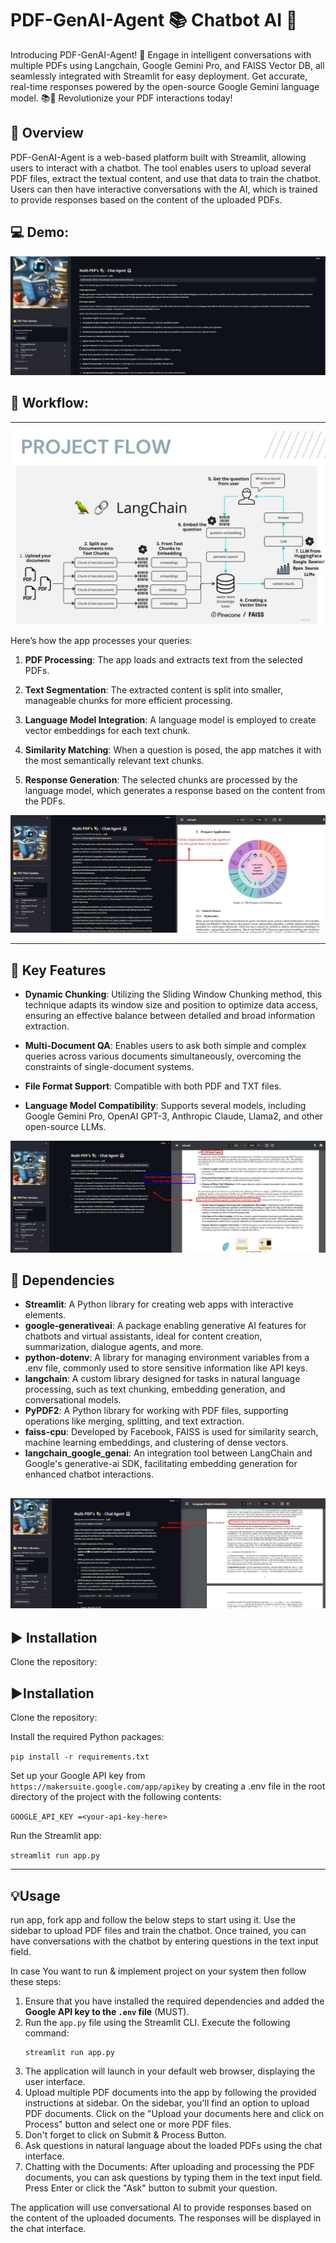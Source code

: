 # PDF-GenAI-Agent 📚 Chatbot AI 🤖

Introducing PDF-GenAI-Agent! 🚀 Engage in intelligent conversations with multiple PDFs using Langchain, Google Gemini Pro, and FAISS Vector DB, all seamlessly integrated with Streamlit for easy deployment. Get accurate, real-time responses powered by the open-source Google Gemini language model. 📚💬 Revolutionize your PDF interactions today! 

## 📝 Overview
PDF-GenAI-Agent is a web-based platform built with Streamlit, allowing users to interact with a chatbot. The tool enables users to upload several PDF files, extract the textual content, and use that data to train the chatbot. Users can then have interactive conversations with the AI, which is trained to provide responses based on the content of the uploaded PDFs.


## 💻 Demo:
![Demo 1: Chatbot Response](img/LLMframework.jpg)

## 🎯 Workflow:
------------

![PDF-GenAI-Agent Architecture](img/Architecture.jpg)

Here’s how the app processes your queries:

1. **PDF Processing**: The app loads and extracts text from the selected PDFs.

2. **Text Segmentation**: The extracted content is split into smaller, manageable chunks for more efficient processing.

3. **Language Model Integration**: A language model is employed to create vector embeddings for each text chunk.

4. **Similarity Matching**: When a question is posed, the app matches it with the most semantically relevant text chunks.

5. **Response Generation**: The selected chunks are processed by the language model, which generates a response based on the content from the PDFs.

![Demo 2: Chatbot Response](img/LLMApp.jpg)

---
## 🎯 Key Features

- **Dynamic Chunking**: Utilizing the Sliding Window Chunking method, this technique adapts its window size and position to optimize data access, ensuring an effective balance between detailed and broad information extraction.

- **Multi-Document QA**: Enables users to ask both simple and complex queries across various documents simultaneously, overcoming the constraints of single-document systems.

- **File Format Support**: Compatible with both PDF and TXT files.

- **Language Model Compatibility**: Supports several models, including Google Gemini Pro, OpenAI GPT-3, Anthropic Claude, Llama2, and other open-source LLMs.

![Demo 3: Chatbot Response](img/LLMAgents.jpg)

## 🌟 Dependencies

- **Streamlit**: A Python library for creating web apps with interactive elements.
- **google-generativeai**: A package enabling generative AI features for chatbots and virtual assistants, ideal for content creation, summarization, dialogue agents, and more.
- **python-dotenv**: A library for managing environment variables from a .env file, commonly used to store sensitive information like API keys.
- **langchain**: A custom library designed for tasks in natural language processing, such as text chunking, embedding generation, and conversational models.
- **PyPDF2**: A Python library for working with PDF files, supporting operations like merging, splitting, and text extraction.
- **faiss-cpu**: Developed by Facebook, FAISS is used for similarity search, machine learning embeddings, and clustering of dense vectors.
- **langchain_google_genai**: An integration tool between LangChain and Google's generative-ai SDK, facilitating embedding generation for enhanced chatbot interactions.

![Demo 4: Chatbot Response](img/CALMOutput.jpg)
---

## ▶️ Installation

Clone the repository:

## ▶️Installation

Clone the repository:

Install the required Python packages:

`pip install -r requirements.txt`

Set up your Google API key from `https://makersuite.google.com/app/apikey` by creating a .env file in the root directory of the project with the following contents:

`GOOGLE_API_KEY =<your-api-key-here>`

Run the Streamlit app:

`streamlit run app.py`

---
## 💡Usage

run app, fork app and follow the below steps to start using it. Use the sidebar to upload PDF files and train the chatbot. Once trained, you can have conversations with the chatbot by entering questions in the text input field.

In case You want to run & implement project on your system then follow these steps:

1. Ensure that you have installed the required dependencies and added the **Google API key to the `.env` file** (MUST).
2. Run the `app.py` file using the Streamlit CLI. Execute the following command:
   ```
   streamlit run app.py
   ```
3. The application will launch in your default web browser, displaying the user interface.
4. Upload multiple PDF documents into the app by following the provided instructions at sidebar. On the sidebar, you'll find an option to upload PDF documents. Click on the "Upload your documents here and click on Process" button and select one or more PDF files. 
5. Don't forget to click on Submit & Process Button.
6. Ask questions in natural language about the loaded PDFs using the chat interface.
7. Chatting with the Documents: After uploading and processing the PDF documents, you can ask questions by typing them in the text input field. Press Enter or click the "Ask" button to submit your question.

The application will use conversational AI to provide responses based on the content of the uploaded documents. The responses will be displayed in the chat interface.
